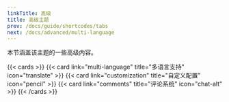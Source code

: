 ```yaml
---
linkTitle: 高级
title: 高级主题
prev: /docs/guide/shortcodes/tabs
next: /docs/advanced/multi-language
---
```


本节涵盖该主题的一些高级内容。

<!--more-->

{{< cards >}}
  {{< card link="multi-language" title="多语言支持" icon="translate" >}}
  {{< card link="customization" title="自定义配置" icon="pencil" >}}
  {{< card link="comments" title="评论系统" icon="chat-alt" >}}
{{< /cards >}}